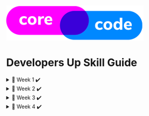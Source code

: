 ![CoreCode logo](/src/images/CoreCode-logo.png)
# Developers Up Skill Guide

<details>
  <summary>🏁 Week 1 ✔️</summary>
  
  - [Tuesday](/src/week1/tuesday.md)
  - [Wednesday and Thursday](/src/week1/wednesday-thursday.md)
  
  
</details>

<details>
  <summary>🏁 Week 2  ✔️</summary>
  
  - [Monday](/src/week2/monday.md)
  - [Wednesday](/src/week2/wednesday.md)
  - [Thursday](/src/week2/thursday.md)
  
</details>

<details>
  <summary>🏁 Week 3  ✔️</summary>
  
  - [Monday](/src/week3/monday.md)
  - [Tuesday](/src/week3/tuesday.md)
  - [Wednesday](/src/week3/wednesday.md)
  
  
</details>

<details>
  <summary>🏁 Week 4 ✔️</summary>
  
  - [Monday](/src/week4/monday.md)
  - [Tuesday](/src/week4/tuesday.md)
  - [Wednesday](/src/week4/wednesday.md)
  - [Thursday](/src/week4/thursday.md) 
  
  
</details>

